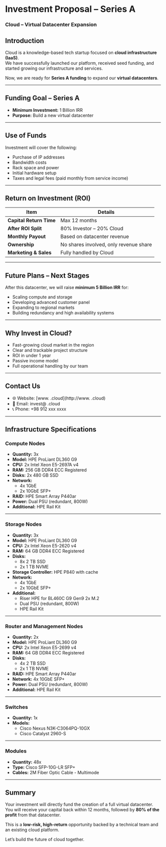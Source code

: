 # Investment Proposal – Series A  
### Cloud – Virtual Datacenter Expansion

## Introduction

Cloud is a knowledge-based tech startup focused on **cloud infrastructure (IaaS)**.  
We have successfully launched our platform, received seed funding, and started growing our infrastructure and services.

Now, we are ready for **Series A funding** to expand our **virtual datacenters**.

---

## Funding Goal – Series A

- **Minimum Investment:** 1 Billion IRR  
- **Purpose:** Build a new virtual datacenter

---

## Use of Funds

Investment will cover the following:

- Purchase of IP addresses  
- Bandwidth costs  
- Rack space and power  
- Initial hardware setup  
- Taxes and legal fees (paid monthly from service income)

---

## Return on Investment (ROI)

| Item                     | Details                                 |
|--------------------------|------------------------------------------|
| **Capital Return Time** | Max 12 months                            |
| **After ROI Split**     | 80% Investor – 20%   Cloud           |
| **Monthly Payout**      | Based on datacenter revenue              |
| **Ownership**           | No shares involved, only revenue share   |
| **Marketing & Sales**   | Fully handled by   Cloud             |

---

## Future Plans – Next Stages

After this datacenter, we will raise **minimum 5 Billion IRR** for:

- Scaling compute and storage  
- Developing advanced customer panel  
- Expanding to regional markets  
- Building redundancy and high availability systems  

---

## Why Invest in   Cloud?

- Fast-growing cloud market in the region  
- Clear and trackable project structure  
- ROI in under 1 year  
- Passive income model  
- Full operational handling by our team  

---

## Contact Us

- 🌐 Website: [www. .cloud](http://www. .cloud)  
- 📧 Email: invest@ .cloud  
- 📞 Phone: +98 912 xxx xxxx

---

## Infrastructure Specifications

### Compute Nodes
- **Quantity:** 3x  
- **Model:** HPE ProLiant DL360 G9  
- **CPU:** 2x Intel Xeon E5-2697A v4  
- **RAM:** 256 GB DDR4 ECC Registered  
- **Disks:** 2x 480 GB SSD  
- **Network:**  
  - 4x 1GbE  
  - 2x 10GbE SFP+  
- **RAID:** HPE Smart Array P440ar  
- **Power:** Dual PSU (redundant, 800W)  
- **Additional:** HPE Rail Kit

---

### Storage Nodes
- **Quantity:** 3x  
- **Model:** HPE ProLiant DL360 G9  
- **CPU:** 2x Intel Xeon E5-2620 v4  
- **RAM:** 64 GB DDR4 ECC Registered  
- **Disks:**  
  - 8x 2 TB SSD  
  - 2x 1 TB NVME  
- **Storage Controller:** HPE P840 with cache  
- **Network:**  
  - 4x 1GbE  
  - 2x 10GbE SFP+  
- **Additional:**  
  - Riser HPE for BL460C G9 Gen9 2x M.2  
  - Dual PSU (redundant, 800W)  
  - HPE Rail Kit

---

### Router and Management Nodes
- **Quantity:** 2x  
- **Model:** HPE ProLiant DL360 G9  
- **CPU:** 2x Intel Xeon E5-2699 v4  
- **RAM:** 64 GB DDR4 ECC Registered  
- **Disks:**  
  - 4x 2 TB SSD  
  - 2x 1 TB NVME  
- **RAID:** HPE Smart Array P440ar  
- **Network:** 4x 10GbE SFP+  
- **Power:** Dual PSU (redundant, 800W)  
- **Additional:** HPE Rail Kit

---

### Switches
- **Quantity:** 1x  
- **Models:**  
  - Cisco Nexus N3K-C3064PQ-10GX  
  - Cisco Catalyst 2960-S

---

### Modules
- **Quantity:** 48x  
- **Type:** Cisco SFP-10G-LR SFP+  
- **Cables:** 2M Fiber Optic Cable - Multimode

---

## Summary

Your investment will directly fund the creation of a full virtual datacenter.  
You will receive your capital back within 12 months, followed by **80% of the profit** from that datacenter.

This is a **low-risk, high-return** opportunity backed by a technical team and an existing cloud platform.

Let’s build the future of cloud together.
